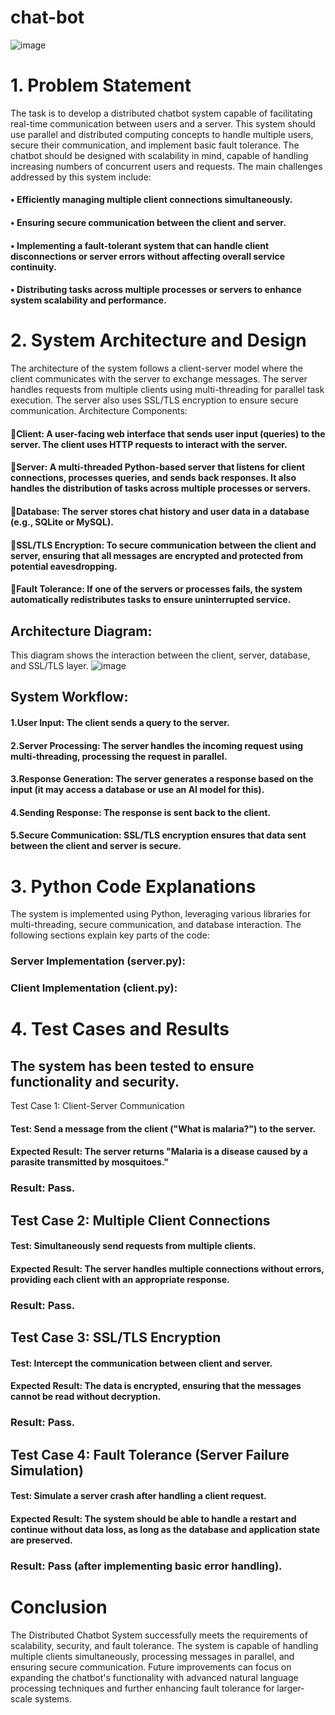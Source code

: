 # chat-bot
![image](https://github.com/user-attachments/assets/524c5d16-3ce0-499f-9310-07aa4dd26c28)

# 1. Problem Statement
The task is to develop a distributed chatbot system capable of facilitating real-time communication between users and a server. This system should use parallel and distributed computing concepts to handle multiple users, secure their communication, and implement basic fault tolerance. The chatbot should be designed with scalability in mind, capable of handling increasing numbers of concurrent users and requests.
The main challenges addressed by this system include:
####  •	Efficiently managing multiple client connections simultaneously.
####  •	Ensuring secure communication between the client and server.
####  •	Implementing a fault-tolerant system that can handle client disconnections or server errors without affecting overall service continuity.
####  •	Distributing tasks across multiple processes or servers to enhance system scalability and performance.

# 2. System Architecture and Design
The architecture of the system follows a client-server model where the client communicates with the server to exchange messages. The server handles requests from multiple clients using multi-threading for parallel task execution. The server also uses SSL/TLS encryption to ensure secure communication.
Architecture Components:
#### Client: A user-facing web interface that sends user input (queries) to the server. The client uses HTTP requests to interact with the server.
#### Server: A multi-threaded Python-based server that listens for client connections, processes queries, and sends back responses. It also handles the distribution of tasks across multiple processes or servers.
#### Database: The server stores chat history and user data in a database (e.g., SQLite or MySQL).
#### SSL/TLS Encryption: To secure communication between the client and server, ensuring that all messages are encrypted and protected from potential eavesdropping.
#### Fault Tolerance: If one of the servers or processes fails, the system automatically redistributes tasks to ensure uninterrupted service.
## Architecture Diagram:
This diagram shows the interaction between the client, server, database, and SSL/TLS layer.
![image](https://github.com/user-attachments/assets/8b409c43-0ef6-4ee4-a836-371516d829f8)


## System Workflow:
#### 1.User Input: The client sends a query to the server.
#### 2.Server Processing: The server handles the incoming request using multi-threading, processing the request in parallel.
#### 3.Response Generation: The server generates a response based on the input (it may access a database or use an AI model for this).
#### 4.Sending Response: The response is sent back to the client.
#### 5.Secure Communication: SSL/TLS encryption ensures that data sent between the client and server is secure.

# 3. Python Code Explanations
The system is implemented using Python, leveraging various libraries for multi-threading, secure communication, and database interaction. The following sections explain key parts of the code:
### Server Implementation (server.py):

### Client Implementation (client.py):
# 4. Test Cases and Results
## The system has been tested to ensure functionality and security.
Test Case 1: Client-Server Communication
#### Test: Send a message from the client ("What is malaria?") to the server.
#### Expected Result: The server returns "Malaria is a disease caused by a parasite transmitted by mosquitoes."
### Result: Pass.
## Test Case 2: Multiple Client Connections
#### Test: Simultaneously send requests from multiple clients.
#### Expected Result: The server handles multiple connections without errors, providing each client with an appropriate response.
### Result: Pass.
## Test Case 3: SSL/TLS Encryption
#### Test: Intercept the communication between client and server.
#### Expected Result: The data is encrypted, ensuring that the messages cannot be read without decryption.
###  Result: Pass.
## Test Case 4: Fault Tolerance (Server Failure Simulation)
#### Test: Simulate a server crash after handling a client request.
#### Expected Result: The system should be able to handle a restart and continue without data loss, as long as the database and application state are preserved.
### Result: Pass (after implementing basic error handling).

# Conclusion
The Distributed Chatbot System successfully meets the requirements of scalability, security, and fault tolerance. The system is capable of handling multiple clients simultaneously, processing messages in parallel, and ensuring secure communication. Future improvements can focus on expanding the chatbot's functionality with advanced natural language processing techniques and further enhancing fault tolerance for larger-scale systems.




